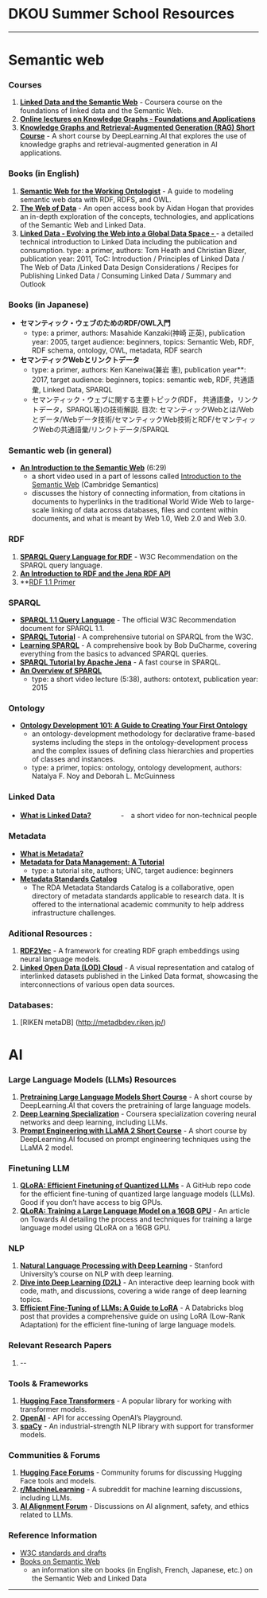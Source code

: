 # DKOU Summer School Resources
---

# Semantic web

### Courses
1. **[Linked Data and the Semantic Web](https://www.coursera.org/learn/web-data)** - Coursera course on the foundations of linked data and the Semantic Web.
2. **[Online lectures on Knowledge Graphs - Foundations and Applications](https://www.youtube.com/watch?v=CiU1sMbL3k4&list=PLNXdQl4kBgzubTOfY5cbtxZCgg9UTe-uF&pp=iAQB)**
3. **[Knowledge Graphs and Retrieval-Augmented Generation (RAG) Short Course](https://www.deeplearning.ai/short-courses/knowledge-graphs-rag/)** - A short course by DeepLearning.AI that explores the use of knowledge graphs and retrieval-augmented generation in AI applications.

### Books (in English)
1. **[Semantic Web for the Working Ontologist](https://www.sciencedirect.com/book/9780123859655/semantic-web-for-the-working-ontologist)** - A guide to modeling semantic web data with RDF, RDFS, and OWL.
2. **[The Web of Data](https://aidanhogan.com/wodata/book.pdf)** - An open access book by Aidan Hogan that provides an in-depth exploration of the concepts, technologies, and applications of the Semantic Web and Linked Data.
3. **[Linked Data - Evolving the Web into a Global Data Space - ](https://link.springer.com/book/10.1007/978-3-031-79432-2)** - a detailed technical introduction to Linked Data including the publication and consumption. type: a primer, authors: Tom Heath and Christian Bizer, publication year: 2011, ToC: Introduction / Principles of Linked Data / The Web of Data /Linked Data Design Considerations / Recipes for Publishing Linked Data / Consuming Linked Data / Summary and Outlook

### Books (in Japanese)
- **セマンティック・ウェブのためのRDF/OWL入門**
  - type: a primer, authors: Masahide Kanzaki(神崎 正英), publication year: 2005, target audience: beginners, topics: Semantic Web, RDF, RDF schema, ontology, OWL, metadata, RDF search
- **セマンティックWebとリンクトデータ**
  - type: a primer, authors: Ken Kaneiwa(兼岩 憲), publication year**: 2017, target audience: beginners, topics: semantic web, RDF, 共通語彙, Linked Data, SPARQL
  - セマンティック・ウェブに関する主要トピック(RDF， 共通語彙，リンクトデータ，SPARQL等)の技術解説. 目次: セマンティックWebとは/Webとデータ/Webデータ技術/セマンティックWeb技術とRDF/セマンティックWebの共通語彙/リンクトデータ/SPARQL

### Semantic web (in general) 
- **[An Introduction to the Semantic Web](https://youtu.be/V6BR9DrmUQA?si=gAOf2ttWUUjbeSoV)** (6:29)
  - a short video used in a part of lessons called [Introduction to the Semantic Web](https://cambridgesemantics.com/blog/semantic-university/intro-semantic-web/) (Cambridge Semantics)
  - discusses the history of connecting information, from citations in documents to hyperlinks in the traditional World Wide Web to large-scale linking of data across databases, files and content within documents, and what is meant by Web 1.0, Web 2.0 and Web 3.0.


### RDF
1. **[SPARQL Query Language for RDF](https://www.w3.org/TR/rdf-sparql-query/)** - W3C Recommendation on the SPARQL query language.
2. **[An Introduction to RDF and the Jena RDF API](https://jena.apache.org/tutorials/rdf_api.html)**
3. **[RDF 1.1 Primer](https://www.w3.org/TR/rdf11-primer/)

### SPARQL
- **[SPARQL 1.1 Query Language](https://www.w3.org/TR/sparql11-query/)** - The official W3C Recommendation document for SPARQL 1.1.
- **[SPARQL Tutorial](https://www.w3.org/TR/sparql11-query/#sparqlIntro)** - A comprehensive tutorial on SPARQL from the W3C.
- **[Learning SPARQL](http://www.learningsparql.com/)** - A comprehensive book by Bob DuCharme, covering everything from the basics to advanced SPARQL queries.
- **[SPARQL Tutorial by Apache Jena](https://jena.apache.org/tutorials/sparql.html)** - A fast course in SPARQL.
- **[An Overview of SPARQL](https://www.youtube.com/watch?v=L_eB7Z84M4c)**
  - type: a short video lecture (5:38), authors: ontotext, publication year: 2015

### Ontology
- **[Ontology Development 101: A Guide to Creating Your First Ontology](https://protege.stanford.edu/publications/ontology_development/ontology101.pdf)**
  - an ontology-development methodology for declarative frame-based systems including the steps in the ontology-development process and the complex issues of defining class hierarchies and properties of classes and instances.
  - type: a primer, topics: ontology, ontology development, authors: Natalya F. Noy and Deborah L. McGuinness

### Linked Data
- **[What is Linked Data?](https://www.youtube.com/watch?v=4x_xzT5eF5Q)**
　　　　-　a short video for non-technical people

### Metadata

- **[What is Metadata?](https://www.ontotext.com/knowledgehub/fundamentals/metadata-fundamental/)**
- **[Metadata for Data Management: A Tutorial](https://guides.lib.unc.edu/metadata/home)**
  - type: a tutorial site, authors; UNC, target audience: beginners
- **[Metadata Standards Catalog](https://rdamsc.bath.ac.uk/)**
  - The RDA Metadata Standards Catalog is a collaborative, open directory of metadata standards applicable to research data. It is offered to the international academic community to help address infrastructure challenges.

### Aditional Resources :
1. **[RDF2Vec](http://rdf2vec.org/)** - A framework for creating RDF graph embeddings using neural language models.
2. **[Linked Open Data (LOD) Cloud](https://lod-cloud.net/#ipfs)** - A visual representation and catalog of interlinked datasets published in the Linked Data format, showcasing the interconnections of various open data sources.


### Databases:
1. [RIKEN metaDB] (http://metadbdev.riken.jp/) 
# AI

### Large Language Models (LLMs) Resources
1. **[Pretraining Large Language Models Short Course](https://www.deeplearning.ai/short-courses/pretraining-llms/)** - A short course by DeepLearning.AI that covers the pretraining of large language models.
2. **[Deep Learning Specialization](https://www.coursera.org/specializations/deep-learning)** - Coursera specialization covering neural networks and deep learning, including LLMs.
3. **[Prompt Engineering with LLaMA 2 Short Course](https://www.deeplearning.ai/short-courses/prompt-engineering-with-llama-2/)** - A short course by DeepLearning.AI focused on prompt engineering techniques using the LLaMA 2 model.

### Finetuning LLM 
1. **[QLoRA: Efficient Finetuning of Quantized LLMs](https://github.com/artidoro/qlora)** - A GitHub repo code for the efficient fine-tuning of quantized large language models (LLMs). Good if you don’t have access to big GPUs.
2. **[QLoRA: Training a Large Language Model on a 16GB GPU](https://pub.towardsai.net/qlora-training-a-large-language-model-on-a-16gb-gpu-00ea965667c1)** - An article on Towards AI detailing the process and techniques for training a large language model using QLoRA on a 16GB GPU.

### NLP
1. **[Natural Language Processing with Deep Learning](https://web.stanford.edu/class/cs224n/)** - Stanford University’s course on NLP with deep learning.
2. **[Dive into Deep Learning (D2L)](https://d2l.ai/)** - An interactive deep learning book with code, math, and discussions, covering a wide range of deep learning topics.
3. **[Efficient Fine-Tuning of LLMs: A Guide to LoRA](https://www.databricks.com/blog/efficient-fine-tuning-lora-guide-llms)** - A Databricks blog post that provides a comprehensive guide on using LoRA (Low-Rank Adaptation) for the efficient fine-tuning of large language models.

### Relevant Research Papers
1. --




### Tools & Frameworks
1. **[Hugging Face Transformers](https://huggingface.co/)** - A popular library for working with transformer models.
2. **[OpenAI](https://beta.openai.com/)** - API for accessing OpenAI’s Playground.
3. **[spaCy](https://spacy.io/)** - An industrial-strength NLP library with support for transformer models.

### Communities & Forums
1. **[Hugging Face Forums](https://discuss.huggingface.co/)** - Community forums for discussing Hugging Face tools and models.
2. **[r/MachineLearning](https://www.reddit.com/r/MachineLearning/)** - A subreddit for machine learning discussions, including LLMs.
3. **[AI Alignment Forum](https://www.alignmentforum.org/)** - Discussions on AI alignment, safety, and ethics related to LLMs.



### Reference Information
- [W3C standards and drafts](https://www.w3.org/TR/?tags[0]=data)
- [Books on Semantic Web](https://www.w3.org/2001/sw/wiki/Books)
  - an information site on books (in English, French, Japanese, etc.) on the Semantic Web and Linked Data

---
